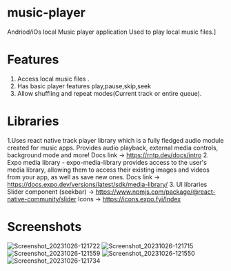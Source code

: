 # music-player
Andriod/iOs local Music player  application
Used to play local music files.]

# Features
1. Access local music files .
2. Has basic player features play,pause,skip,seek
3. Allow shuffling and repeat modes(Current track or entire queue).

# Libraries
1.Uses react native track player library which is a fully fledged audio module created for music apps. Provides audio playback, external media controls, background mode and more! Docs link -> https://rntp.dev/docs/intro
2. Expo media library - expo-media-library provides access to the user's media library, allowing them to access their existing images and videos from your app, as well as save new ones. Docs link -> https://docs.expo.dev/versions/latest/sdk/media-library/
3. UI libraries 
Slider component (seekbar) -> https://www.npmjs.com/package/@react-native-community/slider
Icons -> https://icons.expo.fyi/Index

# Screenshots

![Screenshot_20231026-121722](https://github.com/Bornmajor/music-player/assets/98744068/07739fa7-a2bd-4085-b3cf-17872bc9f52c)
![Screenshot_20231026-121715](https://github.com/Bornmajor/music-player/assets/98744068/17d9d163-0168-4ea0-9f86-ce87fa014849)
![Screenshot_20231026-121559](https://github.com/Bornmajor/music-player/assets/98744068/6e00f6c1-c530-42d1-bf04-2e549b60faeb)
![Screenshot_20231026-121550](https://github.com/Bornmajor/music-player/assets/98744068/1d9f632a-e304-4f2c-b93a-0f521c17d2c2)
![Screenshot_20231026-121734](https://github.com/Bornmajor/music-player/assets/98744068/986b3729-ca49-4725-b74d-177102d0dbec)
